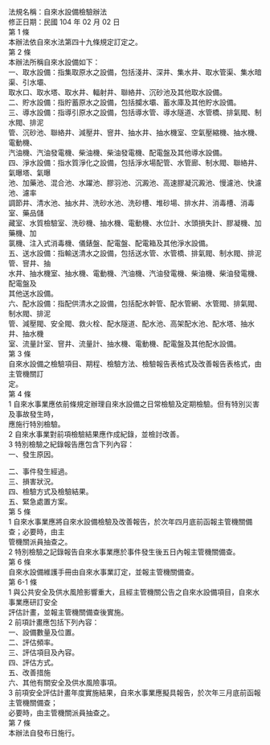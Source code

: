 法規名稱：自來水設備檢驗辦法  
修正日期：民國 104 年 02 月 02 日  
第 1 條  
本辦法依自來水法第四十九條規定訂定之。  
第 2 條  
本辦法所稱自來水設備如下：  
一、取水設備：指集取原水之設備，包括淺井、深井、集水井、取水管渠、集水暗渠、引水壩、  
取水口、取水塔、取水井、輻射井、聯絡井、沉砂池及其他取水設備。  
二、貯水設備：指貯蓄原水之設備，包括攔水壩、蓄水庫及其他貯水設備。  
三、導水設備：指導引原水之設備，包括導水管、導水隧道、水管橋、排氣閥、制水閥、排泥  
管、沉砂池、聯絡井、減壓井、窨井、抽水井、抽水機室、空氣壓縮機、抽水機、電動機、  
汽油機、汽油發電機、柴油機、柴油發電機、配電盤及其他導水設備。  
四、淨水設備：指水質淨化之設備，包括淨水場配管、水管廊、制水閥、聯絡井、氣曝塔、氣曝  
池、加藥池、混合池、水躍池、膠羽池、沉澱池、高速膠凝沉澱池、慢濾池、快濾池、濾率  
調節井、清水池、抽水井、洗砂水池、洗砂槽、堆砂場、排水井、消毒槽、消毒室、藥品儲  
藏室、水質檢驗室、洗砂機、抽水機、電動機、水位計、水頭損失計、膠凝機、加藥機、加  
氯機、注入式消毒機、儀錶盤、配電盤、配電箱及其他淨水設備。  
五、送水設備：指輸送清水之設備，包括送水管、水管橋、排氣閥、制水閥、排泥管、窨井、抽  
水井、抽水機室、抽水機、電動機、汽油機、汽油發電機、柴油機、柴油發電機、配電盤及  
其他送水設備。  
六、配水設備：指配供清水之設備，包括配水幹管、配水管網、水管閥、排氣閥、制水閥、排泥  
管、減壓閥、安全閥、救火栓、配水隧道、配水池、高架配水池、配水塔、抽水井、抽水機  
室、流量計室、窨井、流量計、抽水機、電動機、配電盤及其他配水設備。  
第 3 條  
自來水設備之檢驗項目、期程、檢驗方法、檢驗報告表格式及改善報告表格式，由主管機關訂  
定。  
第 4 條  
1 自來水事業應依前條規定辦理自來水設備之日常檢驗及定期檢驗。但有特別災害及事故發生時，  
應施行特別檢驗。  
2 自來水事業對前項檢驗結果應作成紀錄，並檢討改善。  
3 特別檢驗之紀錄報告應包含下列內容：  
一、發生原因。  


二、事件發生經過。  
三、損害狀況。  
四、檢驗方式及檢驗結果。  
五、緊急處置方案。  
第 5 條  
1 自來水事業應將自來水設備檢驗及改善報告，於次年四月底前函報主管機關備查；必要時，由主  
管機關派員抽查之。  
2 特別檢驗之記錄報告自來水事業應於事件發生後五日內報主管機關備查。  
第 6 條  
自來水設備維護手冊由自來水事業訂定，並報主管機關備查。  
第 6-1 條  
1 與公共安全及供水風險影響重大，且經主管機關公告之自來水設備項目，自來水事業應研訂安全  
評估計畫，並報主管機關備查後實施。  
2 前項計畫應包括下列內容：  
一、設備數量及位置。  
二、評估頻率。  
三、評估項目及內容。  
四、評估方式。  
五、改善措施  
六、其他有關安全及供水風險事項。  
3 前項安全評估計畫年度實施結果，自來水事業應擬具報告，於次年三月底前函報主管機關備查；  
必要時，由主管機關派員抽查之。  
第 7 條  
本辦法自發布日施行。  


